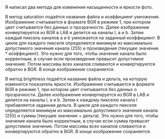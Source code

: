 Я написал два метода для изменения насыщенности и яркости фото.

В метод saturation подаётся название файла и коэффициент умножения. Изображение считывается в формате BGR в режиме 1, при котором цвет считывается без данных о прозрачности. Далее изображение конвертируется из BGR в LAB и делится на каналы l, a и b. Затем каждый пиксель каналов a и b умножается на заданный коэффициент. В цикле для каждого пикселя определяется минимум из максимально допустимого значения канала (255) и произведения (текущее значение * коэффициент). Это нужно для того, чтобы значение канала было корректным, в случае если произведение превысит допустимое значение. Потом массивы всех каналов сливаются и конвертируются обратно в BGR. В конце изображение сохраняется.

В метод brightness подаётся название файла и дельта, на которую изменится показатель яркости. Изображение считывается в формате BGR в режиме 1, при котором цвет считывается без данных о прозрачности. Далее изображение конвертируется из BGR в LAB и делится на каналы l, a и b. Затем к каждому пикселю канала l прибавляется заданная дельта. В цикле для каждого пикселя определяется минимум из максимально допустимого значения канала (255) и суммы (текущее значение + дельта). Это нужно для того, чтобы значение канала было корректным, в случае если сумма превысит допустимое значение. Потом массивы всех каналов сливаются и конвертируются обратно в BGR. В конце изображение сохраняется.